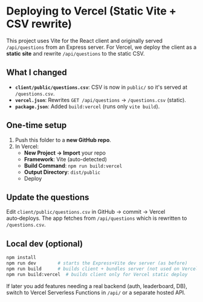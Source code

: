 # Deploying to Vercel (Static Vite + CSV rewrite)

This project uses Vite for the React client and originally served `/api/questions` from an Express server.
For Vercel, we deploy the client as a **static site** and rewrite `/api/questions` to the static CSV.

## What I changed
- **`client/public/questions.csv`**: CSV is now in `public/` so it's served at `/questions.csv`.
- **`vercel.json`**: Rewrites `GET /api/questions` → `/questions.csv` (static).
- **`package.json`**: Added `build:vercel` (runs only `vite build`).

## One‑time setup
1. Push this folder to a **new GitHub repo**.
2. In Vercel:
   - **New Project → Import** your repo
   - **Framework**: Vite (auto-detected)
   - **Build Command**: `npm run build:vercel`
   - **Output Directory**: `dist/public`
   - Deploy

## Update the questions
Edit `client/public/questions.csv` in GitHub → commit → Vercel auto‑deploys.
The app fetches from `/api/questions` which is rewritten to `/questions.csv`.

## Local dev (optional)
```bash
npm install
npm run dev        # starts the Express+Vite dev server (as before)
npm run build      # builds client + bundles server (not used on Vercel)
npm run build:vercel  # builds client only for Vercel static deploy
```

If later you add features needing a real backend (auth, leaderboard, DB), switch to Vercel Serverless Functions in `/api/` or a separate hosted API.
